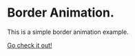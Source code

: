 # Border Animation.

This is a simple border animation example.

[Go check it out!](https://code1iners.github.io/border-animation-css/)